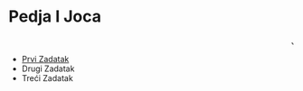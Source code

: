 <!DOCTYPE html>
<html>
<head>
  <title>JOCA JE CAAAR</title>
    <meta charset="UTF-8">
    <meta name = "description" content="blabla">
    <meta name="keywords" content="blabla">
    <meta name="author" content="Pedja i Joca">
  </head>
<body>
    <h1>Pedja I Joca</h1>
<marquee>Joca Car</marquee>
<ul>
    <li> <a href="prvi-zadatak.html">Prvi Zadatak</a></li>
    <li>Drugi Zadatak</li>
    <li>Treći Zadatak</li>
</ul>
</body>
</html>
